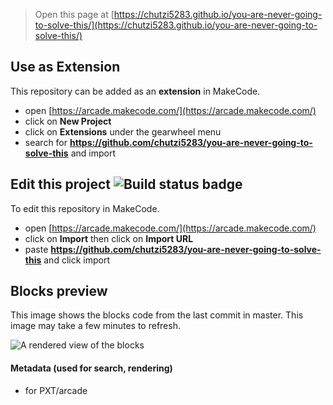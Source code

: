  


> Open this page at [https://chutzi5283.github.io/you-are-never-going-to-solve-this/](https://chutzi5283.github.io/you-are-never-going-to-solve-this/)

## Use as Extension

This repository can be added as an **extension** in MakeCode.

* open [https://arcade.makecode.com/](https://arcade.makecode.com/)
* click on **New Project**
* click on **Extensions** under the gearwheel menu
* search for **https://github.com/chutzi5283/you-are-never-going-to-solve-this** and import

## Edit this project ![Build status badge](https://github.com/chutzi5283/you-are-never-going-to-solve-this/workflows/MakeCode/badge.svg)

To edit this repository in MakeCode.

* open [https://arcade.makecode.com/](https://arcade.makecode.com/)
* click on **Import** then click on **Import URL**
* paste **https://github.com/chutzi5283/you-are-never-going-to-solve-this** and click import

## Blocks preview

This image shows the blocks code from the last commit in master.
This image may take a few minutes to refresh.

![A rendered view of the blocks](https://github.com/chutzi5283/you-are-never-going-to-solve-this/raw/master/.github/makecode/blocks.png)

#### Metadata (used for search, rendering)

* for PXT/arcade
<script src="https://makecode.com/gh-pages-embed.js"></script><script>makeCodeRender("{{ site.makecode.home_url }}", "{{ site.github.owner_name }}/{{ site.github.repository_name }}");</script>

